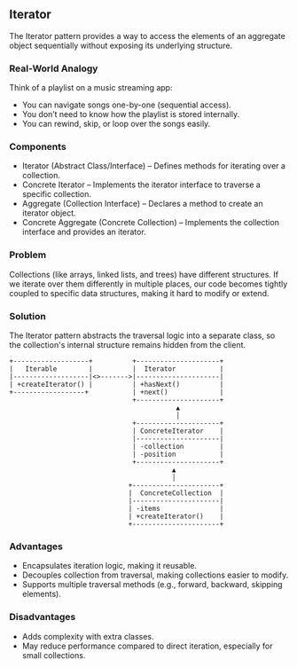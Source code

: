 ## Iterator

The Iterator pattern provides a way to access the elements of an aggregate object sequentially without exposing its underlying structure.

### Real-World Analogy
Think of a playlist on a music streaming app:

- You can navigate songs one-by-one (sequential access).
- You don’t need to know how the playlist is stored internally.
- You can rewind, skip, or loop over the songs easily.

### Components
- Iterator (Abstract Class/Interface) – Defines methods for iterating over a collection.
- Concrete Iterator – Implements the iterator interface to traverse a specific collection.
- Aggregate (Collection Interface) – Declares a method to create an iterator object.
- Concrete Aggregate (Concrete Collection) – Implements the collection interface and provides an iterator.

### Problem
Collections (like arrays, linked lists, and trees) have different structures. If we iterate over them differently in multiple places, our code becomes tightly coupled to specific data structures, making it hard to modify or extend.

### Solution
The Iterator pattern abstracts the traversal logic into a separate class, so the collection's internal structure remains hidden from the client.

```
+-------------------+          +---------------------+
|   Iterable        |          |  Iterator           |
|-------------------|<>------->|---------------------|
| +createIterator() |          | +hasNext()          |
+------------------+           | +next()             |
                               +---------------------+
                                          ▲
                                          │
                               +---------------------+
                               | ConcreteIterator    |
                               |---------------------|
                               | -collection         |
                               | -position           |
                               +---------------------+
                                         ▲
                                         │
                              +----------------------+
                              |  ConcreteCollection  |
                              |----------------------|
                              | -items               |
                              | +createIterator()    |
                              +----------------------+

```

### Advantages
- Encapsulates iteration logic, making it reusable.
- Decouples collection from traversal, making collections easier to modify.
- Supports multiple traversal methods (e.g., forward, backward, skipping elements).

### Disadvantages
- Adds complexity with extra classes.
- May reduce performance compared to direct iteration, especially for small collections.
